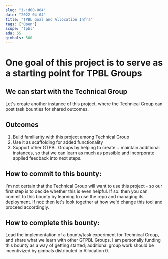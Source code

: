 ```yaml
---
slug: "i-jd00-004"
date: "2022-04-04"
title: "TPBL Goal and Allocation Infra"
tags: ["Open"]
scope: "tpbl"
ada: 55
gimbals: 500
---
```


# One goal of this project is to serve as a starting point for TPBL Groups

## We can start with the Technical Group
Let's create another instance of this project, where the Technical Group can post task bounties for shared outcomes.

## Outcomes
1. Build familiarity with this project among Technical Group
2. Use it as scaffolding for added functionality
3. Support other GTPBL Groups by helping to create + maintain additional instances, so that we can learn as much as possible and incorporate applied feedback into next steps.

## How to commit to this bounty:

I'm not certain that the Technical Group will want to use this project - so our first step is to decide whether this is even helpful. If so: then you can commit to this bounty by learning to use the repo and managing its deployment. If not: then let's look together at how we'd change this tool and proceed accordingly.

## How to complete this bounty:

Lead the implementation of a bounty/task experiment for Technical Group, and share what we learn with other GTPBL Groups. I am personally funding this bounty as a way of getting started; additional group work should be incentivized by gimbals distributed in Allocation 0.